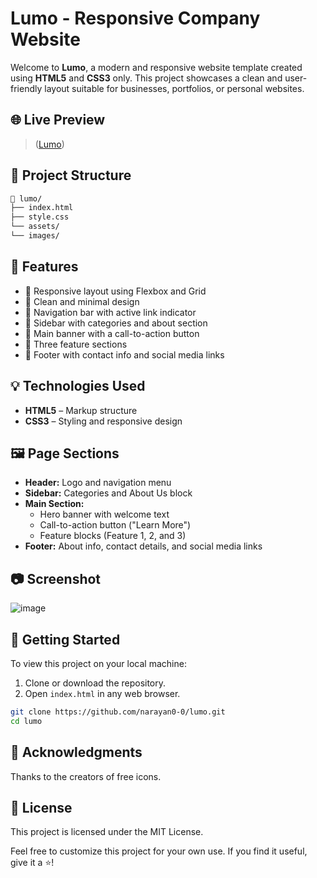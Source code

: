 # Lumo - Responsive Company Website

Welcome to **Lumo**, a modern and responsive website template created using **HTML5** and **CSS3** only. This project showcases a clean and user-friendly layout suitable for businesses, portfolios, or personal websites.

## 🌐 Live Preview

> ([Lumo](https://narayan0-0.github.io/Simple-webpage/))

## 📂 Project Structure
```bash
📁 lumo/
├── index.html
├── style.css
└── assets/
└── images/
```

## 📌 Features

- 🔹 Responsive layout using Flexbox and Grid
- 🔹 Clean and minimal design
- 🔹 Navigation bar with active link indicator
- 🔹 Sidebar with categories and about section
- 🔹 Main banner with a call-to-action button
- 🔹 Three feature sections
- 🔹 Footer with contact info and social media links

## 💡 Technologies Used

- **HTML5** – Markup structure
- **CSS3** – Styling and responsive design

## 🖼️ Page Sections

- **Header:** Logo and navigation menu
- **Sidebar:** Categories and About Us block
- **Main Section:**
  - Hero banner with welcome text
  - Call-to-action button ("Learn More")
  - Feature blocks (Feature 1, 2, and 3)
- **Footer:** About info, contact details, and social media links

## 📷 Screenshot

![image](https://github.com/user-attachments/assets/916502b3-43e2-413e-af75-33c5575be6a8)


## 🚀 Getting Started

To view this project on your local machine:

1. Clone or download the repository.
2. Open `index.html` in any web browser.

```bash
git clone https://github.com/narayan0-0/lumo.git
cd lumo
```
## 🙌 Acknowledgments

Thanks to the creators of free icons.

## 📃 License

This project is licensed under the MIT License.


Feel free to customize this project for your own use. If you find it useful, give it a ⭐️!
